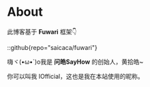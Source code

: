 # About

此博客基于 **Fuwari** 框架👇

::github{repo="saicaca/fuwari"}

嗨ヾ(•ω•`)o我是 **问皓SayHow** 的创始人，黄拾皓~

你可以叫我 IOfficial，这也是我在本站使用的昵称。
